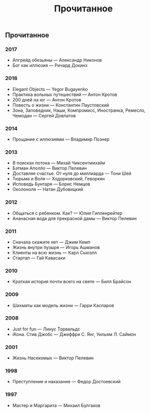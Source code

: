 ﻿---
title: Прочитанное
permalink: /books/
layout: page
---

## Прочитанное

### 2017

- Апгрейд обезьяны — Александр Никонов
- Бог как иллюзия — Ричард Докинз

### 2016

- Elegant Objects — Yegor Bugayenko
- Практика вольных путешествий — Антон Кротов
- 200 дней на юг — Антон Кротов
- Повесть о жизни — Константин Паустовский
- Зона, Заповедник,  Наши, Компромисс, Иностранка, Ремесло, Чемодан — Сергей Довлатов

### 2014

- Прощание с иллюзиями — Владимир Познер

### 2013

- В поисках потока — Михай Чиксентмихайи
- Бэтман Аполло — Виктор Пелевин
- Доставляя счастье. От нуля до миллиарда — Тони Шей
- Тюрьма и Воля — Ходорковский, Геворкян
- Исповедь Бунтаря — Борис Немцов
- Околоноля — Натан Дубовицкий

### 2012

- Общаться с ребенком. Как? — Юлия Гиппенрейтер
- Ананасная вода для прекрасной дамы — Виктор Пелевин


### 2011

- Сначала скажите нет — Джим Кемп
- Жизнь внутри пузыря — Игорь Ашманов
- Клиенты на всю жизнь — Карл Сьюэлл
- Стартап — Гай Кавасаки


### 2010

- Краткая история почти всего на свете — Билл Брайсон

### 2009

- Шахматы как модель жизни — Гарри Каспаров

### 2008

- Just for fun — Линус Торвальдс
- iКона. Стив Джобс —  Джеффри С. Янг, Уильям Л. Саймон

### 2001

- Жизнь Насекомых — Виктор Пелевин

### 1998

- Преступление и наказание — Федор Достоевский

### 1997

- Мастер и Маргарита — Михаил Булгаков
